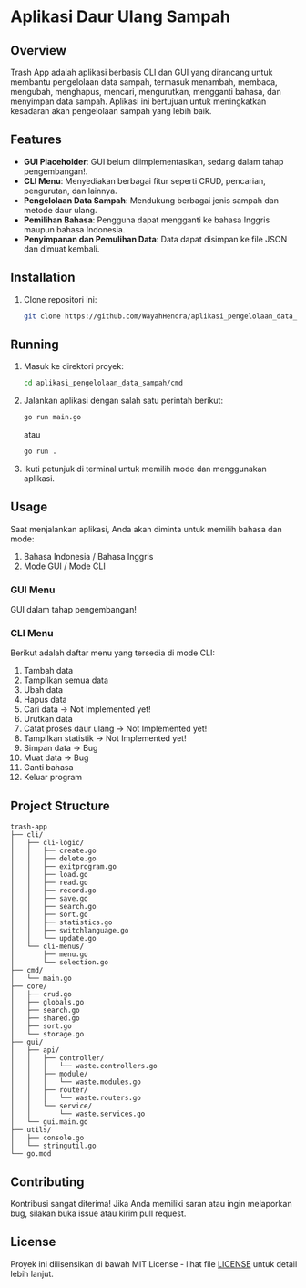 # Aplikasi Daur Ulang Sampah

## Overview
Trash App adalah aplikasi berbasis CLI dan GUI yang dirancang untuk membantu pengelolaan data sampah, termasuk menambah, membaca, mengubah, menghapus, mencari, mengurutkan, mengganti bahasa, dan menyimpan data sampah. Aplikasi ini bertujuan untuk meningkatkan kesadaran akan pengelolaan sampah yang lebih baik.

## Features
- **GUI Placeholder**: GUI belum diimplementasikan, sedang dalam tahap pengembangan!.
- **CLI Menu**: Menyediakan berbagai fitur seperti CRUD, pencarian, pengurutan, dan lainnya.
- **Pengelolaan Data Sampah**: Mendukung berbagai jenis sampah dan metode daur ulang.
- **Pemilihan Bahasa**: Pengguna dapat mengganti ke bahasa Inggris maupun bahasa Indonesia.
- **Penyimpanan dan Pemulihan Data**: Data dapat disimpan ke file JSON dan dimuat kembali.

## Installation
1. Clone repositori ini:
   ```bash
   git clone https://github.com/WayahHendra/aplikasi_pengelolaan_data_sampah.git
   ```

## Running
1. Masuk ke direktori proyek:
   ```bash
   cd aplikasi_pengelolaan_data_sampah/cmd
   ```

2. Jalankan aplikasi dengan salah satu perintah berikut:
   ```bash
   go run main.go
   ```
   atau
   ```bash
   go run .
   ```

3. Ikuti petunjuk di terminal untuk memilih mode dan menggunakan aplikasi.

## Usage
Saat menjalankan aplikasi, Anda akan diminta untuk memilih bahasa dan mode:
1. Bahasa Indonesia / Bahasa Inggris
2. Mode GUI / Mode CLI

### GUI Menu
GUI dalam tahap pengembangan!

### CLI Menu
Berikut adalah daftar menu yang tersedia di mode CLI:
1. Tambah data
2. Tampilkan semua data
3. Ubah data
4. Hapus data
5. Cari data -> Not Implemented yet!
6. Urutkan data
7. Catat proses daur ulang -> Not Implemented yet!
8. Tampilkan statistik -> Not Implemented yet!
9. Simpan data -> Bug
10. Muat data -> Bug
11. Ganti bahasa
12. Keluar program

## Project Structure
```
trash-app
├── cli/
│   ├── cli-logic/
│   │   ├── create.go
│   │   ├── delete.go
│   │   ├── exitprogram.go
│   │   ├── load.go
│   │   ├── read.go
│   │   ├── record.go
│   │   ├── save.go
│   │   ├── search.go
│   │   ├── sort.go
│   │   ├── statistics.go
│   │   ├── switchlanguage.go
│   │   └── update.go
│   └── cli-menus/
│       ├── menu.go
│       └── selection.go
├── cmd/
│   └── main.go
├── core/
│   ├── crud.go
│   ├── globals.go
│   ├── search.go
│   ├── shared.go
│   ├── sort.go
│   └── storage.go
├── gui/
│   ├── api/
│   │   ├── controller/
│   │   │   └── waste.controllers.go
│   │   ├── module/
│   │   │   └── waste.modules.go
│   │   ├── router/
│   │   │   └── waste.routers.go
│   │   └── service/
│   │       └── waste.services.go
│   └── gui.main.go
├── utils/
│   ├── console.go
│   └── stringutil.go
└── go.mod
```

## Contributing
Kontribusi sangat diterima! Jika Anda memiliki saran atau ingin melaporkan bug, silakan buka issue atau kirim pull request.

## License
Proyek ini dilisensikan di bawah MIT License - lihat file [LICENSE](LICENSE) untuk detail lebih lanjut.

